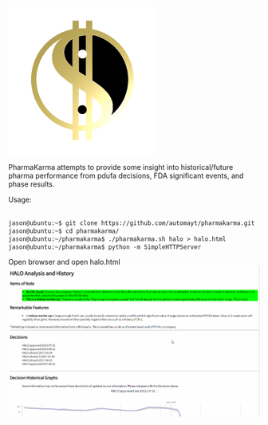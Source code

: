 ![Alt text](/images/pharmakarma_small.png?raw=true "PharmaKarma")

PharmaKarma attempts to provide some insight into historical/future pharma performance from pdufa decisions, FDA significant events, and phase results.

Usage:
```

jason@ubuntu:~$ git clone https://github.com/automayt/pharmakarma.git
jason@ubuntu:~$ cd pharmakarma/
jason@ubuntu:~/pharmakarma$ ./pharmakarma.sh halo > halo.html
jason@ubuntu:~/pharmakarma$ python -m SimpleHTTPServer
```

Open browser and open halo.html
![Alt Text](/images/pharmakarma.gif)
